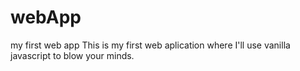 # webApp
my first web app
This is my first web aplication where I'll  use vanilla javascript to blow your minds.
